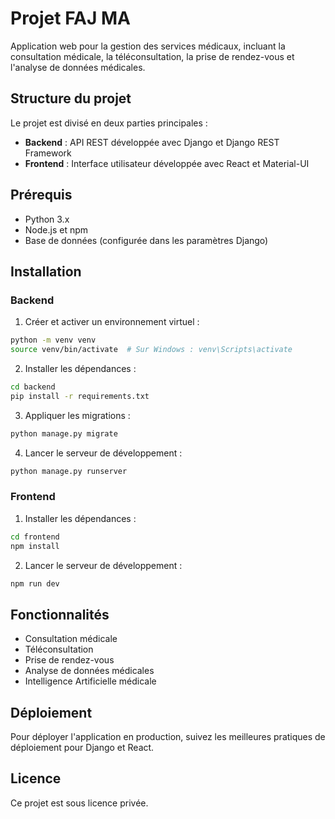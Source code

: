 # Projet FAJ MA

Application web pour la gestion des services médicaux, incluant la consultation médicale, la téléconsultation, la prise de rendez-vous et l'analyse de données médicales.

## Structure du projet

Le projet est divisé en deux parties principales :

- **Backend** : API REST développée avec Django et Django REST Framework
- **Frontend** : Interface utilisateur développée avec React et Material-UI

## Prérequis

- Python 3.x
- Node.js et npm
- Base de données (configurée dans les paramètres Django)

## Installation

### Backend

1. Créer et activer un environnement virtuel :

```bash
python -m venv venv
source venv/bin/activate  # Sur Windows : venv\Scripts\activate
```

2. Installer les dépendances :

```bash
cd backend
pip install -r requirements.txt
```

3. Appliquer les migrations :

```bash
python manage.py migrate
```

4. Lancer le serveur de développement :

```bash
python manage.py runserver
```

### Frontend

1. Installer les dépendances :

```bash
cd frontend
npm install
```

2. Lancer le serveur de développement :

```bash
npm run dev
```

## Fonctionnalités

- Consultation médicale
- Téléconsultation
- Prise de rendez-vous
- Analyse de données médicales
- Intelligence Artificielle médicale

## Déploiement

Pour déployer l'application en production, suivez les meilleures pratiques de déploiement pour Django et React.

## Licence

Ce projet est sous licence privée.
